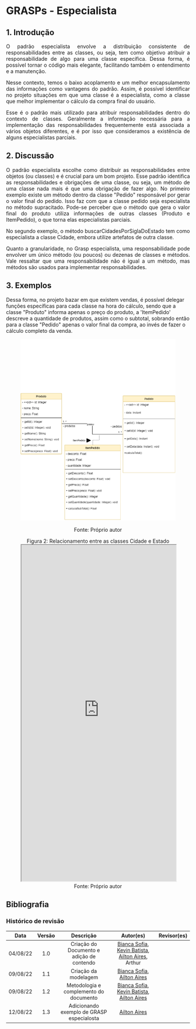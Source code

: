 # GRASPs - Especialista

## 1. Introdução
<p align="justify"> O padrão especialista envolve a distribuição consistente de responsabilidades entre as classes, ou seja,
tem como objetivo atribuir a responsabilidade de algo para uma classe específica. Dessa forma, é possível tornar o código mais elegante, facilitando
também o entendimento e a manutenção.
</p>
<p align="justify"> Nesse contexto, temos o baixo acoplamento e um melhor encapsulamento das informações como vantagens do padrão. Assim, é possível identificar no projeto situações em que uma classe é a especialista, como a classe que melhor implementar o cálculo da compra final do usuário.
</p>
<p align="justify"> Esse é o padrão mais utilizado para atribuir responsabilidades dentro do contexto de classes. Geralmente a informação necessária para a
implementação das responsabilidades frequentemente está associada a vários objetos diferentes, e é por isso que consideramos a existência de alguns especialistas
parciais.   
</p>

## 2. Discussão

<p align="justify"> O padrão especialista escolhe como distribuir as responsabilidades entre objetos (ou classes) e é crucial para um bom projeto.
Esse padrão identifica as responsabilidades e obrigações de uma classe, ou seja, um método de uma classe nada mais é que uma obrigação de fazer algo.
No primeiro exemplo existe um método dentro da classe "Pedido" responsável por gerar o valor final do pedido. Isso faz com
que a classe pedido seja especialista no método supracitado. Pode-se perceber que o método que gera o valor final do produto utiliza informações de outras classes (Produto e ItemPedido), o que torna elas especialistas parciais.
</p>

<p align="justify">  No segundo exemplo, o método buscarCidadesPorSiglaDoEstado tem como especialista a classe Cidade, embora utilize artefatos de outra classe.
</p>

<p align="justify">Quanto a granularidade, no Grasp especialista, uma responsabilidade pode envolver um único método (ou poucos) ou dezenas de classes e métodos.
Vale ressaltar que uma responsabilidade não é igual a um método, mas métodos são usados para implementar responsabilidades.

</p>

## 3.  Exemplos
Dessa forma, no projeto bazar em que existem vendas, é possível delegar funções específicas para cada classe na hora do cálculo, sendo que a classe "Produto"
informa apenas o preço do produto, a 'ItemPedido' descreve a quantidade de produtos, assim como o subtotal, sobrando então para a classe "Pedido"
apenas o valor final da compra, ao invés de fazer o cálculo completo da venda.

<figure>

  ![Exemplo de especialista](../img/especialista.png)
  <figcaption style="text-align: center !important">
    Fonte: Próprio autor
  </figcaption>
  
</figure>

<figure>
  <figcaption style="text-align: center !important">
    Figura 2: Relacionamento entre as classes Cidade e Estado
  </figcaption>

  <iframe 
    frameborder="1" 
    style="width:100%;height:920px;" 
    src="https://viewer.diagrams.net/?tags=%7B%7D&highlight=0000ff&edit=_blank&layers=1&nav=1&title=ESPECIALISTA#Uhttps%3A%2F%2Fdrive.google.com%2Fuc%3Fid%3D1KvdsNi_03Du8MelrWbZVjvWZCuoMLi8D%26export%3Ddownload"
  ></iframe>

  <figcaption style="text-align: center !important">
    Fonte: Próprio autor
  </figcaption>
</figure>


## Bibliografia


### Histórico de revisão

| Data | Versão | Descrição | Autor(es)|Revisor(es)|
|:----:|:------:|:---------:|:--------:|:--------:|
| 04/08/22 | 1.0 | Criação do Documento e adição de contendo| [Bianca Sofia](https://github.com/biancasofia), [Kevin Batista](https://github.com/k3vin-batista), [Ailton Aires](https://github.com/ailtonaires), Arthur  | |
| 09/08/22 | 1.1 | Criação da modelagem| [Bianca Sofia](https://github.com/biancasofia), [Ailton Aires](https://github.com/ailtonaires) | |
| 09/08/22 | 1.2 | Metodologia e complemento do documento| [Bianca Sofia](https://github.com/biancasofia), [Kevin Batista](https://github.com/k3vin-batista), [Ailton Aires](https://github.com/ailtonaires) | |
| 12/08/22 | 1.3 | Adicionando exemplo de GRASP especialosta| [Ailton Aires](https://github.com/ailtonaires) | |
